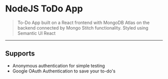 # NodeJS ToDo App

> To-Do App built on a React frontend with MongoDB Atlas on the backend connected by Mongo Stitch functionality. Styled using Semantic UI React

---

## Supports

- Anonymous authentication for simple testing
- Google OAuth Authentication to save your to-do's
